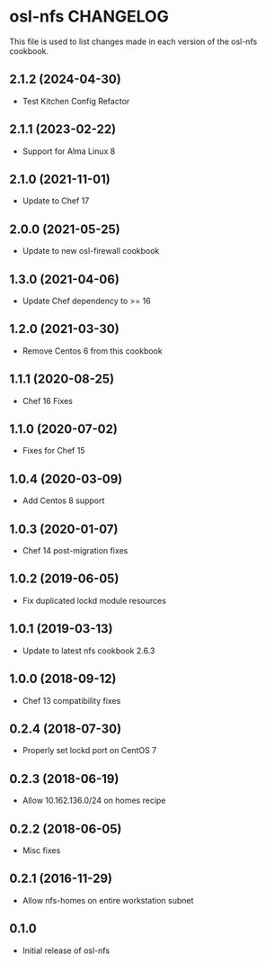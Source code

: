 osl-nfs CHANGELOG
=================
This file is used to list changes made in each version of the
osl-nfs cookbook.

2.1.2 (2024-04-30)
------------------
- Test Kitchen Config Refactor

2.1.1 (2023-02-22)
------------------
- Support for Alma Linux 8

2.1.0 (2021-11-01)
------------------
- Update to Chef 17

2.0.0 (2021-05-25)
------------------
- Update to new osl-firewall cookbook

1.3.0 (2021-04-06)
------------------
- Update Chef dependency to >= 16

1.2.0 (2021-03-30)
------------------
- Remove Centos 6 from this cookbook

1.1.1 (2020-08-25)
------------------
- Chef 16 Fixes

1.1.0 (2020-07-02)
------------------
- Fixes for Chef 15

1.0.4 (2020-03-09)
------------------
- Add Centos 8 support

1.0.3 (2020-01-07)
------------------
- Chef 14 post-migration fixes

1.0.2 (2019-06-05)
------------------
- Fix duplicated lockd module resources

1.0.1 (2019-03-13)
------------------
- Update to latest nfs cookbook 2.6.3

1.0.0 (2018-09-12)
------------------
- Chef 13 compatibility fixes

0.2.4 (2018-07-30)
------------------
- Properly set lockd port on CentOS 7

0.2.3 (2018-06-19)
------------------
- Allow 10.162.136.0/24 on homes recipe

0.2.2 (2018-06-05)
------------------
- Misc fixes

0.2.1 (2016-11-29)
------------------
- Allow nfs-homes on entire workstation subnet

0.1.0
-----
- Initial release of osl-nfs

